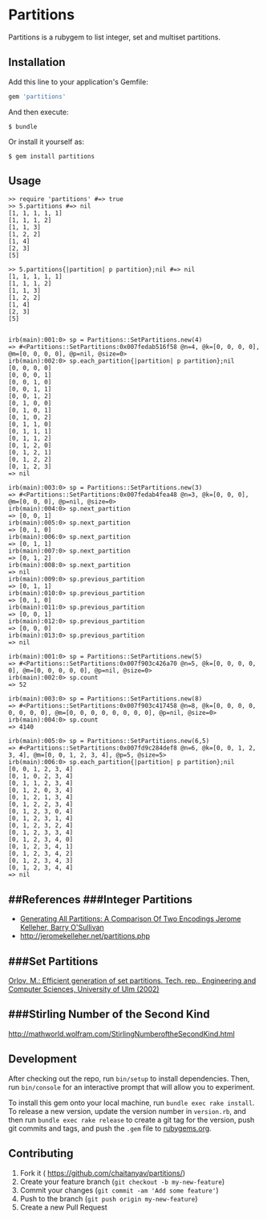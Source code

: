 # Partitions

Partitions is a rubygem to list integer, set and multiset partitions.

## Installation

Add this line to your application's Gemfile:

```ruby
gem 'partitions'
```

And then execute:

    $ bundle

Or install it yourself as:

    $ gem install partitions

## Usage
    >> require 'partitions' #=> true
    >> 5.partitions #=> nil
    [1, 1, 1, 1, 1]
    [1, 1, 1, 2]
    [1, 1, 3]
    [1, 2, 2]
    [1, 4]
    [2, 3]
    [5]

    >> 5.partitions{|partition| p partition};nil #=> nil
    [1, 1, 1, 1, 1]
    [1, 1, 1, 2]
    [1, 1, 3]
    [1, 2, 2]
    [1, 4]
    [2, 3]
    [5]


    irb(main):001:0> sp = Partitions::SetPartitions.new(4)
    => #<Partitions::SetPartitions:0x007fedab516f58 @n=4, @k=[0, 0, 0, 0], @m=[0, 0, 0, 0], @p=nil, @size=0>
    irb(main):002:0> sp.each_partition{|partition| p partition};nil
    [0, 0, 0, 0]
    [0, 0, 0, 1]
    [0, 0, 1, 0]
    [0, 0, 1, 1]
    [0, 0, 1, 2]
    [0, 1, 0, 0]
    [0, 1, 0, 1]
    [0, 1, 0, 2]
    [0, 1, 1, 0]
    [0, 1, 1, 1]
    [0, 1, 1, 2]
    [0, 1, 2, 0]
    [0, 1, 2, 1]
    [0, 1, 2, 2]
    [0, 1, 2, 3]
    => nil

    irb(main):003:0> sp = Partitions::SetPartitions.new(3)
    => #<Partitions::SetPartitions:0x007fedab4fea48 @n=3, @k=[0, 0, 0], @m=[0, 0, 0], @p=nil, @size=0>
    irb(main):004:0> sp.next_partition
    => [0, 0, 1]
    irb(main):005:0> sp.next_partition
    => [0, 1, 0]
    irb(main):006:0> sp.next_partition
    => [0, 1, 1]
    irb(main):007:0> sp.next_partition
    => [0, 1, 2]
    irb(main):008:0> sp.next_partition
    => nil
    irb(main):009:0> sp.previous_partition
    => [0, 1, 1]
    irb(main):010:0> sp.previous_partition
    => [0, 1, 0]
    irb(main):011:0> sp.previous_partition
    => [0, 0, 1]
    irb(main):012:0> sp.previous_partition
    => [0, 0, 0]
    irb(main):013:0> sp.previous_partition
    => nil

    irb(main):001:0> sp = Partitions::SetPartitions.new(5)
    => #<Partitions::SetPartitions:0x007f903c426a70 @n=5, @k=[0, 0, 0, 0, 0], @m=[0, 0, 0, 0, 0], @p=nil, @size=0>
    irb(main):002:0> sp.count
    => 52

    irb(main):003:0> sp = Partitions::SetPartitions.new(8)
    => #<Partitions::SetPartitions:0x007f903c417458 @n=8, @k=[0, 0, 0, 0, 0, 0, 0, 0], @m=[0, 0, 0, 0, 0, 0, 0, 0], @p=nil, @size=0>
    irb(main):004:0> sp.count
    => 4140

    irb(main):005:0> sp = Partitions::SetPartitions.new(6,5)
    => #<Partitions::SetPartitions:0x007fd9c284def8 @n=6, @k=[0, 0, 1, 2, 3, 4], @m=[0, 0, 1, 2, 3, 4], @p=5, @size=5>
    irb(main):006:0> sp.each_partition{|partition| p partition};nil
    [0, 0, 1, 2, 3, 4]
    [0, 1, 0, 2, 3, 4]
    [0, 1, 1, 2, 3, 4]
    [0, 1, 2, 0, 3, 4]
    [0, 1, 2, 1, 3, 4]
    [0, 1, 2, 2, 3, 4]
    [0, 1, 2, 3, 0, 4]
    [0, 1, 2, 3, 1, 4]
    [0, 1, 2, 3, 2, 4]
    [0, 1, 2, 3, 3, 4]
    [0, 1, 2, 3, 4, 0]
    [0, 1, 2, 3, 4, 1]
    [0, 1, 2, 3, 4, 2]
    [0, 1, 2, 3, 4, 3]
    [0, 1, 2, 3, 4, 4]
    => nil

##References
###Integer Partitions
---------------------------
* [Generating All Partitions: A Comparison Of Two Encodings Jerome Kelleher, Barry O'Sullivan](http://arxiv.org/abs/0909.2331v2)
* http://jeromekelleher.net/partitions.php

###Set Partitions
---------------------------
[Orlov, M.: Efficient generation of set partitions. Tech. rep., Engineering and Computer Sciences, University of Ulm (2002)](http://www.informatik.uni-ulm.de/ni/Lehre/WS03/DMM/Software/partitions.pdf)

###Stirling Number of the Second Kind
-----------------------------------------
http://mathworld.wolfram.com/StirlingNumberoftheSecondKind.html

## Development

After checking out the repo, run `bin/setup` to install dependencies. Then, run `bin/console` for an interactive prompt that will allow you to experiment.

To install this gem onto your local machine, run `bundle exec rake install`. To release a new version, update the version number in `version.rb`, and then run `bundle exec rake release` to create a git tag for the version, push git commits and tags, and push the `.gem` file to [rubygems.org](https://rubygems.org).


## Contributing

1. Fork it ( https://github.com/chaitanyav/partitions/)
2. Create your feature branch (`git checkout -b my-new-feature`)
3. Commit your changes (`git commit -am 'Add some feature'`)
4. Push to the branch (`git push origin my-new-feature`)
5. Create a new Pull Request
